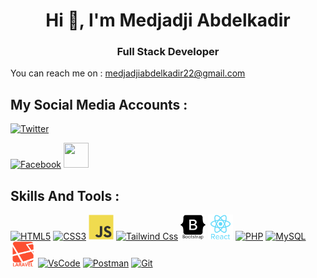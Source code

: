 
<h1 align="center">Hi 👋, I'm Medjadji Abdelkadir</h1>
<h3 align="center">Full Stack Developer</h3>

You can reach me on : medjadjiabdelkadir22@gmail.com <br>

## My Social Media Accounts :

[<img src="https://raw.githubusercontent.com/rahuldkjain/github-profile-readme-generator/master/src/images/icons/Social/twitter.svg"  alt="Twitter" width="40" height="40">](https://twitter.com/med_abdelkadir)

[<img src="https://raw.githubusercontent.com/rahuldkjain/github-profile-readme-generator/master/src/images/icons/Social/facebook.svg"  alt="Facebook" width="40" height="40">](https://fb.com/100008402194564) [<img src="https://www.vectorlogo.zone/logos/linkedin/linkedin-icon.svg" width="40" height="40" >](https://www.linkedin.com/in/medjadji-abdelkadir)


## Skills And Tools :
[<img src="https://www.vectorlogo.zone/logos/w3_html5/w3_html5-icon.svg"  alt="HTML5" width="40" height="40">](https://developer.mozilla.org/en-US/docs/Web/HTML) [<img src="https://www.vectorlogo.zone/logos/w3_css/w3_css-icon.svg" alt="CSS3" width="40" height="40">](https://developer.mozilla.org/en-US/docs/Web/CSS)  [<img src="https://raw.githubusercontent.com/devicons/devicon/master/icons/javascript/javascript-original.svg"  alt="JavaScript" width="40" height="40">](https://developer.mozilla.org/en-US/docs/Web/JavaScript) [<img src="https://www.vectorlogo.zone/logos/tailwindcss/tailwindcss-icon.svg" alt="Tailwind Css" width="40" height="40">](https://tailwindcss.com) [<img src="https://raw.githubusercontent.com/devicons/devicon/master/icons/bootstrap/bootstrap-plain-wordmark.svg" alt="Bootstrap" width="40" height="40"/>](https://getbootstrap.com) [<img src="https://raw.githubusercontent.com/devicons/devicon/master/icons/react/react-original-wordmark.svg" alt="ReactJS" width="40" height="40">](https://reactjs.org) [<img src="https://www.vectorlogo.zone/logos/php/php-icon.svg" alt="PHP" width="40" height="40">](https://www.php.net) [<img src="https://www.vectorlogo.zone/logos/mysql/mysql-official.svg" alt="MySQL" width="40" height="40">](https://www.mysql.com) [<img src="https://raw.githubusercontent.com/devicons/devicon/master/icons/laravel/laravel-plain-wordmark.svg" alt="Laravel" width="40" height="40">](https://laravel.com) [<img src="https://www.vectorlogo.zone/logos/visualstudio_code/visualstudio_code-icon.svg"  alt="VsCode" width="40" height="40">](https://code.visualstudio.com) [<img src="https://www.vectorlogo.zone/logos/getpostman/getpostman-icon.svg" alt="Postman" width="40" height="40">](https://www.postman.com) [<img src="https://www.vectorlogo.zone/logos/git-scm/git-scm-icon.svg" alt="Git" width="40" height="40">](https://git-scm.com)






<!--
**MedjadjiAbdelkadir/MedjadjiAbdelkadir** is a ✨ _special_ ✨ repository because its `README.md` (this file) appears on your GitHub profile.

## My Content :

Here are some ideas to get you started:

- 🔭 I’m currently working on ...
- 🌱 I’m currently learning ...
- 👯 I’m looking to collaborate on ...
- 🤔 I’m looking for help with ...
- 💬 Ask me about ...
- 📫 How to reach me: ...
- 😄 Pronouns: ...
- ⚡ Fun fact: ...
-->
